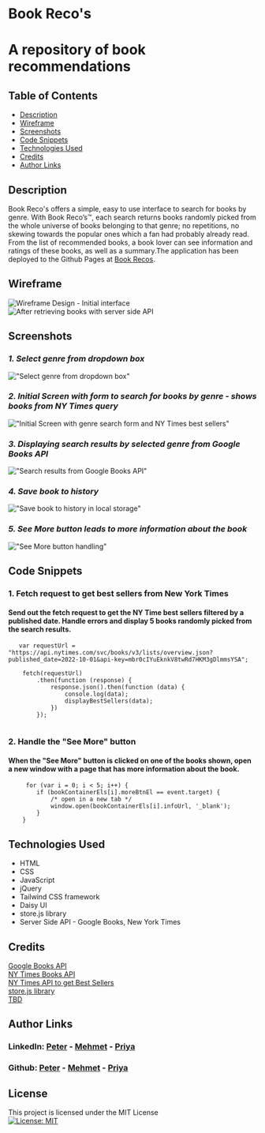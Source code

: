# Book Reco's
# A repository of book recommendations
## Table of Contents
* [Description](#description)
* [Wireframe](#wireframe)
* [Screenshots](#screenshots)
* [Code Snippets](#code-snippets)
* [Technologies Used](#technologies-used)
* [Credits](#credits)
* [Author Links](#author-links)

## Description

Book Reco's offers a simple, easy to use interface to search for books by genre. With Book Reco’s™, each search returns books randomly picked from the whole universe of books belonging to that genre; no repetitions, no skewing towards the popular ones which a fan had probably already read. From the list of recommended books, a book lover can see information and ratings of these books, as well as a summary.The application has been deployed to the Github Pages at [Book Recos](https://sbhikshe.github.io/Book-Recos/).

## Wireframe
![Wireframe Design - Initial interface](./assets/images/BR_1.png)
![After retrieving books with server side API](./assets/images/BR_3.png)

## Screenshots

### *1. Select genre from dropdown box*
!["Select genre from dropdown box"](./assets/images/Dropdown.png)

### *2. Initial Screen with form to search for books by genre - shows books from NY Times query*
!["Initial Screen with genre search form and NY Times best sellers"](./assets/images/MainPage.png)

### *3. Displaying search results by selected genre from Google Books API*
!["Search results from Google Books API"](./assets/images/GenreResult.png)

### *4. Save book to history*
!["Save book to history in local storage"](./assets/images/Bookshelf.png)

### *5. See More button leads to more information about the book*
!["See More button handling"](./assets/images/SeeMore.gif)

## Code Snippets

### 1. Fetch request to get best sellers from New York Times
#### Send out the fetch request to get the NY Time best sellers filtered by a published date. Handle errors and display 5 books randomly picked from the search results.
```
   var requestUrl = "https://api.nytimes.com/svc/books/v3/lists/overview.json?published_date=2022-10-01&api-key=mbr0cIYuEknkV8twRd7HKM3gDlmmsYSA";

    fetch(requestUrl)
        .then(function (response) {
            response.json().then(function (data) {
                console.log(data);
                displayBestSellers(data);
            })
        });
  
```
### 2. Handle the "See More" button
#### When the "See More" button is clicked on one of the books shown, open a new window with a page that has more information about the book.
```
     for (var i = 0; i < 5; i++) {
        if (bookContainerEls[i].moreBtnEl == event.target) {
            /* open in a new tab */
            window.open(bookContainerEls[i].infoUrl, '_blank');
        }
    }
```

## Technologies Used
- HTML
- CSS
- JavaScript
- jQuery
- Tailwind CSS framework
- Daisy UI
- store.js library
- Server Side API - Google Books, New York Times

## Credits
[Google Books API](https://developers.google.com/books/docs/overview)\
[NY Times Books API](https://developer.nytimes.com/docs/books-product/1/overview)\
[NY Times API to get Best Sellers](https://developer.nytimes.com/docs/books-product/1/routes/lists/overview.json/get)\
[store.js library](https://github.com/marcuswestin/store.js)\
[TBD](TBD)

## Author Links
### LinkedIn: [Peter](TBD) - [Mehmet](https://www.linkedin.com/in/mehmet-musabeyo%C4%9Flu-788758a8/) - [Priya](https://www.linkedin.com/in/sripriya-bhikshesvaran-8520992/)
### Github: [Peter](TBD) - [Mehmet](https://github.com/MehmetMusabeyoglu) - [Priya](https://github.com/sbhikshe)

 ## License 
 This project is licensed under the MIT License 
 <br>
 [![License: MIT](https://img.shields.io/badge/License-MIT-yellow.svg)](https://opensource.org/licenses/MIT)